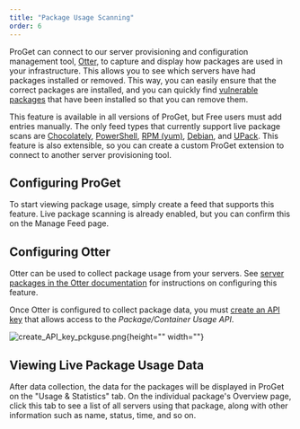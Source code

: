 ```yaml
---
title: "Package Usage Scanning"
order: 6
---
```


ProGet can connect to our server provisioning and configuration management tool, [Otter](https://inedo.com/otter/), to capture and display how packages are used in your infrastructure. This allows you to see which servers have had packages installed or removed. This way, you can easily ensure that the correct packages are installed, and you can quickly find [vulnerable packages](/docs/proget/sca/vulnerabilities) that have been installed so that you can remove them.

This feature is available in all versions of ProGet, but Free users must add entries manually. The only feed types that currently support live package scans are  [Chocolately](/docs/proget/feeds/chocolatey), [PowerShell](/docs/proget/feeds/powershell), [RPM (yum)](/docs/proget/feeds/rpm), [Debian](/docs/proget/feeds/debian), and [UPack](/docs/proget/upack/upack-overview). This feature is also extensible, so you can create a custom ProGet extension to connect to another server provisioning tool.

## Configuring ProGet 
To start viewing package usage, simply create a feed that supports this feature. Live package scanning is already enabled, but you can confirm this on the Manage Feed page.

## Configuring Otter 
Otter can be used to collect package usage from your servers. See [server packages in the Otter documentation](/docs/otter/connecting-to-your-servers-with-otter/otter-servers-in-otter#packagess) for instructions on configuring this feature.

Once Otter is configured to collect package data, you must [create an API key](/docs/proget/reference-api/proget-apikeys) that allows access to the *Package/Container Usage API*. 

![create_API_key_pckguse.png](/resources/docs/create_API_key_pckguse.png){height="" width=""}

## Viewing Live Package Usage Data

After data collection, the data for the packages will be displayed in ProGet on the "Usage & Statistics" tab. On the individual package's Overview page, click this tab to see a list of all servers using that package, along with other information such as name, status, time, and so on.

